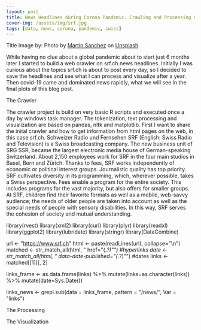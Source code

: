 ```yaml
---
layout: post
title: News Headlines during Corona Pandemic. Crawling and Processing of Swiss Media Headlines 2019-2020 
cover-img: /assets/img/srf.jpg
tags: [data, news, corona, pandemic, swiss]
---
```

Title Image by: <span>Photo by <a href="https://unsplash.com/@martinsanchez?utm_source=unsplash&amp;utm_medium=referral&amp;utm_content=creditCopyText">Martin Sanchez</a> on <a href="https://unsplash.com/s/photos/news-corona?utm_source=unsplash&amp;utm_medium=referral&amp;utm_content=creditCopyText">Unsplash</a></span>

While having no clue about a global pandemic about to start just 6 months later I started to build a web crawler on srf.ch news headlines. Initially I was curious about the topics srf.ch is about to post every day, so I decided to save the headlines and see what I can process and visualize after a year. Then covid-19 came and dominated news rapidly, what we will see in the final plots of this blog post.

The Crawler

The crawler project is build on very basic R scripts and executed once a day by windows task manager. The tokenization, text processing and visualization are based on pandas, nltk and matplotlib.
First I want to share the inital crawler and how to get information from html pages on the web, in this case srf.ch. Schweizer Radio und Fernsehen SRF (English: Swiss Radio and Television) is a Swiss broadcasting company. The new business unit of SRG SSR, became the largest electronic media house of German-speaking Switzerland. About 2,150 employees work for SRF in the four main studios in Basel, Bern and Zürich. Thanks to fees, SRF works independently of economic or political interest groups. Journalistic quality has top priority. SRF cultivates diversity in its programming, which, wherever possible, takes a Swiss perspective. Fees enable a program for the entire society. This includes programs for the vast majority, but also offers for smaller groups. At SRF, children find their favorite formats as well as a mobile, web-savvy audience; the needs of older people are taken into account as well as the special needs of people with sensory disabilities. In this way, SRF serves the cohesion of society and mutual understanding.

library(rvest)
library(xml2)
library(curl)
library(plyr)
library(readxl)
library(ggplot2)
library(lubridate)
library(stringr)
library(DataCombine)

url <- "https://www.srf.ch"
html <- paste(readLines(url), collapse="\n")
matched <- str_match_all(html, " href=\"(.*?)\"")                #hyperlinks
date    <- str_match_all(html, " data-date-published=\"(.*?)\"") #dates
links <- matched[[1]][, 2]

links_frame <- as.data.frame(links) %>% mutate(links=as.character(links)) %>% mutate(date=Sys.Date())

links_news     <- grepl.sub(data = links_frame, pattern = "/news/", Var = "links")

The Processing


The Visualization
